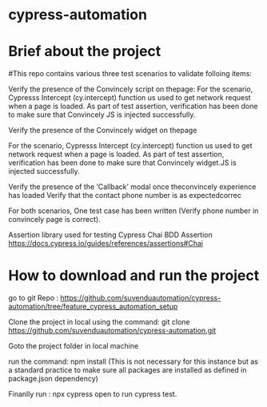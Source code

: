 # cypress-automation
# Brief about the project

#This repo contains various three test scenarios to validate folloing items:

Verify the presence of the Convincely script on thepage:
For the  scenario, Cypresss Intercept (cy.intercept) function us used to get network request when a page is loaded. As part of test assertion, verification has been done to make sure that Convincely JS is injected successfully.

Verify the presence of the Convincely widget on thepage

For the  scenario, Cypresss Intercept (cy.intercept) function us used to get network request when a page is loaded. As part of test assertion, verification has been done to make sure that Convincely widget.JS is injected successfully.

Verify the presence of the ‘Callback’ modal once theconvincely experience has loaded
Verify that the contact phone number is as expectedcorrec

For both scenarios, One test case has been written (Verify phone number in convincely page is correct). 

Assertion library used for testing Cypress Chai BDD Assertion 
https://docs.cypress.io/guides/references/assertions#Chai


# How to download and run the project
go to git Repo : https://github.com/suvenduautomation/cypress-automation/tree/feature_cypress_automation_setup

Clone the project in local using the command: git clone https://github.com/suvenduautomation/cypress-automation.git

Goto the project folder in local machine

run the command: npm install (This is not necessary for this instance but as a standard practice to make sure 
all packages are installed as defined in package.json dependency)

Finanlly run : npx cypress open to run cypress test.

